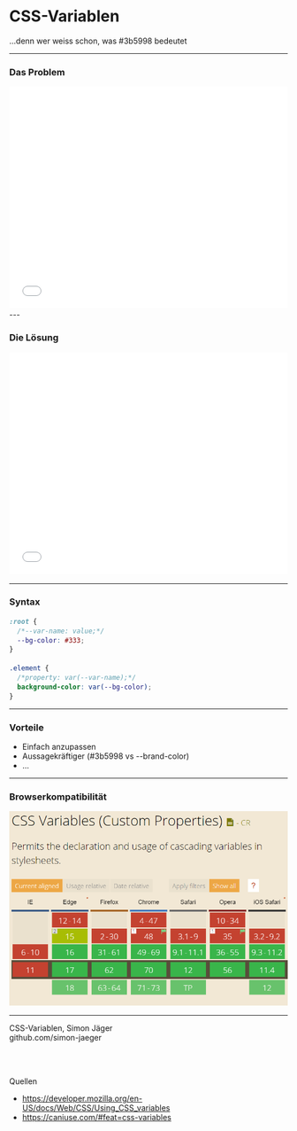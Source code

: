 # CSS-Variablen

...denn wer weiss schon, was #3b5998 bedeutet

---

### Das Problem

<iframe height='400' scrolling='no' title='sae__presentation-css-variables--01' src='//codepen.io/simon-jaeger/embed/LXdzJB/?height=400&theme-id=dark&default-tab=css,result' frameborder='no' allowtransparency='true' allowfullscreen='true' style='width: 100%;'>See the Pen <a href='https://codepen.io/simon-jaeger/pen/LXdzJB/'>sae__presentation-css-variables--01</a> by Simon Jäger (<a href='https://codepen.io/simon-jaeger'>@simon-jaeger</a>) on <a href='https://codepen.io'>CodePen</a>.
</iframe>
---

### Die Lösung

<iframe height='400' scrolling='no' title='sae__presentation-css-variables--02' src='//codepen.io/simon-jaeger/embed/aQYLrG/?height=400&theme-id=dark&default-tab=css,result' frameborder='no' allowtransparency='true' allowfullscreen='true' style='width: 100%;'>See the Pen <a href='https://codepen.io/simon-jaeger/pen/aQYLrG/'>sae__presentation-css-variables--02</a> by Simon Jäger (<a href='https://codepen.io/simon-jaeger'>@simon-jaeger</a>) on <a href='https://codepen.io'>CodePen</a>.
</iframe>

---

### Syntax

```css
:root {
  /*--var-name: value;*/
  --bg-color: #333;
}

.element {
  /*property: var(--var-name);*/
  background-color: var(--bg-color);
}
```

---

### Vorteile

- Einfach anzupassen
- Aussagekräftiger (#3b5998 vs --brand-color)
- ...

---

### Browserkompatibilität

![caniuse](caniuse.png)

---

CSS-Variablen, Simon Jäger<br>
github.com/simon-jaeger

<br>
<br>

Quellen

- https://developer.mozilla.org/en-US/docs/Web/CSS/Using_CSS_variables
- https://caniuse.com/#feat=css-variables
